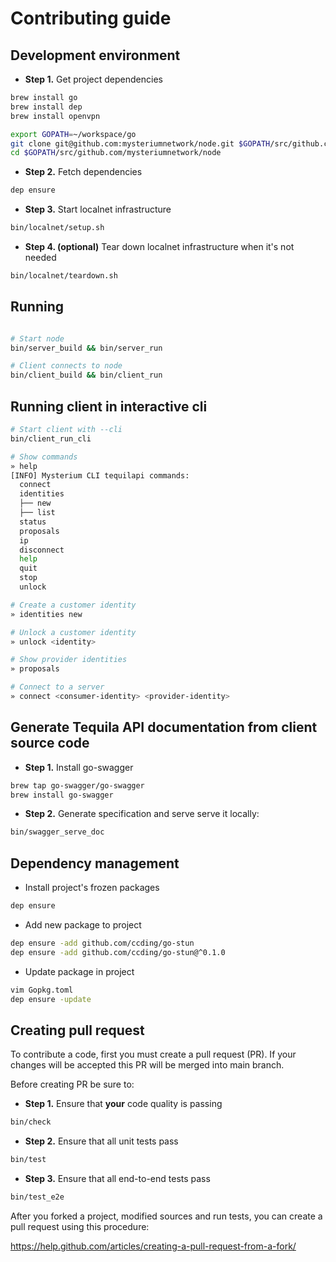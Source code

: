 # Contributing guide


## Development environment

* **Step 1.** Get project dependencies
```bash
brew install go
brew install dep
brew install openvpn

export GOPATH=~/workspace/go
git clone git@github.com:mysteriumnetwork/node.git $GOPATH/src/github.com/mysteriumnetwork/node
cd $GOPATH/src/github.com/mysteriumnetwork/node
```

* **Step 2.** Fetch dependencies
```bash
dep ensure
```

* **Step 3.** Start localnet infrastructure
```bash
bin/localnet/setup.sh
```

* **Step 4. (optional)** Tear down localnet infrastructure when it's not needed
```bash
bin/localnet/teardown.sh
```

## Running

```bash

# Start node
bin/server_build && bin/server_run

# Client connects to node
bin/client_build && bin/client_run
```

## Running client in interactive cli

```bash
# Start client with --cli
bin/client_run_cli

# Show commands
» help
[INFO] Mysterium CLI tequilapi commands:
  connect
  identities
  ├── new
  ├── list
  status
  proposals
  ip
  disconnect
  help
  quit
  stop
  unlock

# Create a customer identity
» identities new

# Unlock a customer identity
» unlock <identity>

# Show provider identities
» proposals

# Connect to a server
» connect <consumer-identity> <provider-identity>
```

## Generate Tequila API documentation from client source code

* **Step 1.** Install go-swagger
```bash
brew tap go-swagger/go-swagger
brew install go-swagger
```

* **Step 2.** Generate specification and serve serve it locally:
```bash
bin/swagger_serve_doc
```

## Dependency management

* Install project's frozen packages
```bash
dep ensure
```

* Add new package to project
```bash
dep ensure -add github.com/ccding/go-stun
dep ensure -add github.com/ccding/go-stun@^0.1.0
```

* Update package in project
```bash
vim Gopkg.toml
dep ensure -update
```

## Creating pull request

To contribute a code, first you must create a pull request (PR). If your changes will be accepted
this PR will be merged into main branch.

Before creating PR be sure to: 

* **Step 1.** Ensure that **your** code quality is passing

```bash
bin/check
```

* **Step 2.** Ensure that all unit tests pass

```bash
bin/test
```

* **Step 3.** Ensure that all end-to-end tests pass

```bash
bin/test_e2e
```

After you forked a project, modified sources and run tests, you can create a pull request using this procedure:
 
 https://help.github.com/articles/creating-a-pull-request-from-a-fork/
